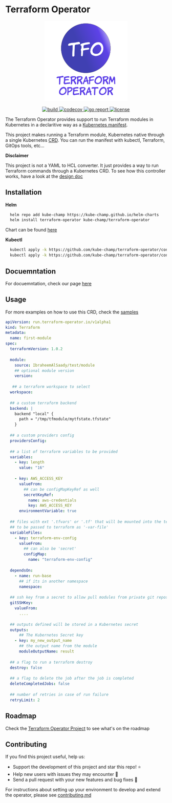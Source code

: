 # Terraform Operator
<p align="center"><img src="docs/img/tfo.svg" width="260"></p>

<p align="center">
  <a href="https://github.com/kube-champ/terraform-operator/actions/workflows/build.yaml">
    <img src="https://github.com/kube-champ/terraform-operator/actions/workflows/build.yaml/badge.svg?branch=master" alt="build">
  </a>
  
  <a href="https://codecov.io/gh/kube-champ/terraform-operator">
    <img src="https://codecov.io/gh/kube-champ/terraform-operator/branch/master/graph/badge.svg?token=CE594EPJOC" alt="codecov">
  </a>

   <a href="https://goreportcard.com/report/github.com/kube-champ/terraform-operator">
    <img src="https://goreportcard.com/badge/github.com/kube-champ/terraform-operator" alt="go report">
  </a>

   <a href="https://opensource.org/licenses/Apache-2.0">
    <img src="https://img.shields.io/badge/License-Apache_2.0-blue.svg" alt="license">
  </a>
</p>

The Terraform Operator provides support to run Terraform modules in Kubernetes in a declaritive way as a [Kubernetes manifest](https://kubernetes.io/docs/concepts/cluster-administration/manage-deployment/).

This project makes running a Terraform module, Kubernetes native through a single Kubernetes [CRD](https://kubernetes.io/docs/tasks/extend-kubernetes/custom-resources/custom-resource-definitions/). You can run the manifest with kubectl, Terraform, GitOps tools, etc...

**Disclaimer**

This project is not a YAML to HCL converter. It just provides a way to run Terraform commands through a Kubernetes CRD. To see how this controller works, have a look at the [design doc](https://kube-champ.github.io/terraform-operator/design/)

## Installation

**Helm**

```bash
  helm repo add kube-champ https://kube-champ.github.io/helm-charts
  helm install terraform-operator kube-champ/terraform-operator
```

Chart can be found [here](https://github.com/kube-champ/helm-charts/tree/master/charts/terraform-operator)

**Kubectl**

```bash
  kubectl apply -k https://github.com/kube-champ/terraform-operator/config/crd 
  kubectl apply -k https://github.com/kube-champ/terraform-operator/config/manifest
```

## Docuemntation
For docuemntation, check our page [here](https://kube-champ.github.io/terraform-operator/)

## Usage
For more examples on how to use this CRD, check the [samples](https://kube-champ.github.io/terraform-operator/examples/)

```yaml
apiVersion: run.terraform-operator.io/v1alpha1
kind: Terraform
metadata:
  name: first-module
spec:
  terraformVersion: 1.0.2

  module:
    source: IbraheemAlSaady/test/module
    ## optional module version
    version:

   ## a terraform workspace to select
  workspace:

  ## a custom terraform backend
  backend: |
    backend "local" {
      path = "/tmp/tfmodule/mytfstate.tfstate"
    }

  ## a custom providers config
  providersConfig:

  ## a list of terraform variables to be provided
  variables:
    - key: length
      value: "16"
    
    - key: AWS_ACCESS_KEY
      valueFrom:
        ## can be configMapKeyRef as well
        secretKeyRef:
          name: aws-credentials
          key: AWS_ACCESS_KEY
      environmentVariable: true

  ## files with ext '.tfvars' or '.tf' that will be mounted into the terraform runner job 
  ## to be passed to terraform as '-var-file'
  variableFiles:
    - key: terraform-env-config
      valueFrom:
        ## can also be 'secret'
        configMap:
          name: "terraform-env-config"

  dependsOn:
    - name: run-base
      ## if its in another namespace
      namespace:
  
  ## ssh key from a secret to allow pull modules from private git repos
  gitSSHKey:
    valueFrom:
      ....

  ## outputs defined will be stored in a Kubernetes secret
  outputs:
      ## The Kubernetes Secret key
    - key: my_new_output_name
      ## the output name from the module
      moduleOutputName: result

  ## a flag to run a terraform destroy
  destroy: false

  ## a flag to delete the job after the job is completed
  deleteCompletedJobs: false

  ## number of retries in case of run failure
  retryLimit: 2
```

## Roadmap
Check the [Terraform Operator Project](https://github.com/orgs/kube-champ/projects/1) to see what's on the roadmap

## Contributing
If you find this project useful, help us:

- Support the development of this project and star this repo! :star:
- Help new users with issues they may encounter :muscle:
- Send a pull request with your new features and bug fixes :rocket: 

For instructions about setting up your environment to develop and extend the operator, please see [contributing.md](https://kube-champ.github.io/terraform-operator/contributing-guide/)
